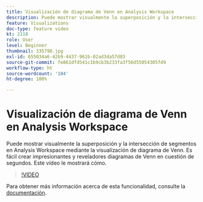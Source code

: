 ```yaml
---
title: Visualización de diagrama de Venn en Analysis Workspace
description: Puede mostrar visualmente la superposición y la intersección de segmentos en Analysis Workspace mediante la visualización de diagrama de Venn. Es fácil crear impresionantes y reveladores diagramas de Venn en cuestión de segundos. Este vídeo le mostrará cómo.
feature: Visualizations
doc-type: feature video
kt: 2118
role: User
level: Beginner
thumbnail: 335798.jpg
exl-id: 655034a6-42b9-4437-961b-02ad3da57d83
source-git-commit: fe861dfd541c1b9cb3b233fa3f56d55054305fd9
workflow-type: ht
source-wordcount: '104'
ht-degree: 100%

---
```


# Visualización de diagrama de Venn en Analysis Workspace

Puede mostrar visualmente la superposición y la intersección de segmentos en Analysis Workspace mediante la visualización de diagrama de Venn. Es fácil crear impresionantes y reveladores diagramas de Venn en cuestión de segundos. Este vídeo le mostrará cómo.

>[!VIDEO](https://video.tv.adobe.com/v/335798/?quality=12)

Para obtener más información acerca de esta funcionalidad, consulte la [documentación](https://experienceleague.adobe.com/docs/analytics/analyze/analysis-workspace/visualizations/venn.html?lang=es).

